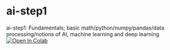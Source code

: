 # ai-step1
ai-step1: Fundamentals; basic math/python/numpy/pandas/data processing/notions of AI, machine learning and deep learning
[![Open In Colab](https://colab.research.google.com/assets/colab-badge.svg)](
  https://colab.research.google.com/github/noeis-h/ai-step1/blob/main/Week1/notebooks/W1D1_vectors.ipynb)
